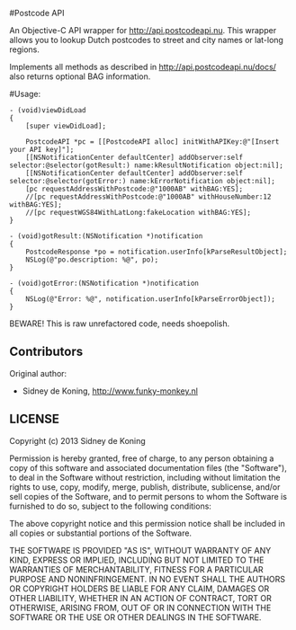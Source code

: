 #Postcode API

An Objective-C API wrapper for http://api.postcodeapi.nu. This wrapper allows you to lookup Dutch postcodes to street and city names or lat-long regions.

Implements all methods as described in http://api.postcodeapi.nu/docs/ also returns optional BAG information.

#Usage:
```objc
- (void)viewDidLoad
{
	[super viewDidLoad];

	PostcodeAPI *pc = [[PostcodeAPI alloc] initWithAPIKey:@"[Insert your API key]"];
	[[NSNotificationCenter defaultCenter] addObserver:self selector:@selector(gotResult:) name:kResultNotification object:nil];
	[[NSNotificationCenter defaultCenter] addObserver:self selector:@selector(gotError:) name:kErrorNotification object:nil];
  	[pc requestAddressWithPostcode:@"1000AB" withBAG:YES];
	//[pc requestAddressWithPostcode:@"1000AB" withHouseNumber:12 withBAG:YES];
	//[pc requestWGS84WithLatLong:fakeLocation withBAG:YES];
}

- (void)gotResult:(NSNotification *)notification
{
	PostcodeResponse *po = notification.userInfo[kParseResultObject];
	NSLog(@"po.description: %@", po);
}

- (void)gotError:(NSNotification *)notification
{
	NSLog(@"Error: %@", notification.userInfo[kParseErrorObject]);
}
```

BEWARE!
This is raw unrefactored code, needs shoepolish.


## Contributors

Original author: 

 * Sidney de Koning, http://www.funky-monkey.nl

## LICENSE

Copyright (c) 2013 Sidney de Koning

Permission is hereby granted, free of charge, to any person obtaining
a copy of this software and associated documentation files (the
"Software"), to deal in the Software without restriction, including
without limitation the rights to use, copy, modify, merge, publish,
distribute, sublicense, and/or sell copies of the Software, and to
permit persons to whom the Software is furnished to do so, subject to
the following conditions:

The above copyright notice and this permission notice shall be
included in all copies or substantial portions of the Software.

THE SOFTWARE IS PROVIDED "AS IS", WITHOUT WARRANTY OF ANY KIND,
EXPRESS OR IMPLIED, INCLUDING BUT NOT LIMITED TO THE WARRANTIES OF
MERCHANTABILITY, FITNESS FOR A PARTICULAR PURPOSE AND
NONINFRINGEMENT. IN NO EVENT SHALL THE AUTHORS OR COPYRIGHT HOLDERS BE
LIABLE FOR ANY CLAIM, DAMAGES OR OTHER LIABILITY, WHETHER IN AN ACTION
OF CONTRACT, TORT OR OTHERWISE, ARISING FROM, OUT OF OR IN CONNECTION
WITH THE SOFTWARE OR THE USE OR OTHER DEALINGS IN THE SOFTWARE.
